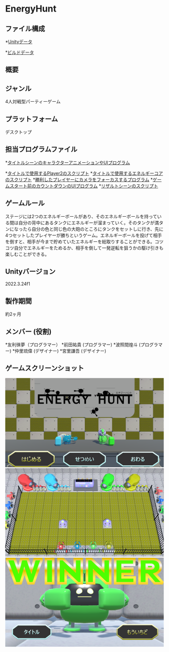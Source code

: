 # EnergyHunt

## ファイル構成
*[Unityデータ](./ProjectDate/)

*[ビルドデータ](./BuildDate/)

## 概要

## ジャンル
4人対戦型パーティーゲーム

## プラットフォーム
デスクトップ

## 担当プログラムファイル
*[タイトルシーンのキャラクターアニメーションやUIプログラム](./ProjectDate/Energy_Hunt_v02/Assets/TitleScene/Script/TitleScript.cs)

*[タイトルで使用するPlayer2のスクリプト](./ProjectDate/Energy_Hunt_v02/Assets/TitleScene/Script/Player2Script.cs)
*[タイトルで使用するエネルギーコアのスクリプト](./ProjectDate/Energy_Hunt_v02/Assets/TitleScene/Script/EnergyCoreScript.cs)
*[勝利したプレイヤーにカメラをフォーカスするプログラム](./ProjectDate/Energy_Hunt_v02/Assets/Title_ResultSceneFolder/SceneScript/CameraFocusScript.cs)
*[ゲームスタート前のカウントダウンのUIプログラム](./ProjectDate/Energy_Hunt_v02/Assets/Title_ResultSceneFolder/SceneScript/CountdownScript.cs)
*[リザルトシーンのスクリプト](./ProjectDate/Energy_Hunt_v02/Assets/Title_ResultSceneFolder/Result/ResultScript.cs)

## ゲームルール
ステージには2つのエネルギーボールがあり、そのエネルギーボールを持っている間は自分の背中にあるタンクにエネルギーが溜まっていく。そのタンクが満タンになったら自分の色と同じ色の大砲のところにタンクをセットしに行き、先に4つセットしたプレイヤーが勝ちというゲーム。エネルギーボールを投げて相手を倒すと、相手が今まで貯めていたエネルギーを総取りすることができる。コツコツ自分でエネルギーをためるか、相手を倒して一発逆転を狙うかの駆け引きも楽しむことができる。

## Unityバージョン
2022.3.24f1

## 製作期間
約2ヶ月

## メンバー (役割)
*友利徠夢（プログラマー）
*前田祐貴 (プログラマー)
*波照間煌斗 (プログラマー)
*仲里琉偉 (デザイナー)
*宮里謙吾 (デザイナー)

## ゲームスクリーンショット
![タイトル画面](./ScreenShot/TitleScene.png)
![ゲーム画面](./ScreenShot/GameScene.png)
![リザルト画面](./ScreenShot/ResultScene.png)

